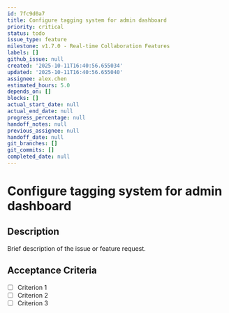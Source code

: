 ```yaml
---
id: 7fc9d0a7
title: Configure tagging system for admin dashboard
priority: critical
status: todo
issue_type: feature
milestone: v1.7.0 - Real-time Collaboration Features
labels: []
github_issue: null
created: '2025-10-11T16:40:56.655034'
updated: '2025-10-11T16:40:56.655040'
assignee: alex.chen
estimated_hours: 5.0
depends_on: []
blocks: []
actual_start_date: null
actual_end_date: null
progress_percentage: null
handoff_notes: null
previous_assignee: null
handoff_date: null
git_branches: []
git_commits: []
completed_date: null
---
```


# Configure tagging system for admin dashboard

## Description

Brief description of the issue or feature request.

## Acceptance Criteria

- [ ] Criterion 1
- [ ] Criterion 2
- [ ] Criterion 3